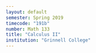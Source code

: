 ```yaml
---
layout: default
semester: Spring 2019
timecode: "191b"
number: Math 133
title: "Calculus II"
institution: "Grinnell College"
---
```

